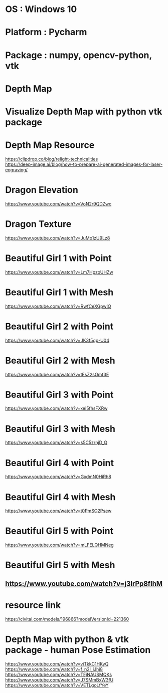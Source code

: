 # OS        : Windows 10
# Platform  : Pycharm 
# Package   : numpy, opencv-python, vtk

# Depth Map
# Visualize Depth Map with python vtk package 

# Depth Map Resource 
https://clipdrop.co/blog/relight-technicalities  
https://deep-image.ai/blog/how-to-prepare-ai-generated-images-for-laser-engraving/ 

# Dragon Elevation 
https://www.youtube.com/watch?v=VoN2r9QDZwc  
# Dragon Texture
https://www.youtube.com/watch?v=JuMo1zU9Lz8  
# Beautiful Girl 1 with Point
https://www.youtube.com/watch?v=Lm7HpzoUHZw  
# Beautiful Girl 1 with Mesh 
https://www.youtube.com/watch?v=RwfCeXGpwIQ  
# Beautiful Girl 2 with Point
https://www.youtube.com/watch?v=JK3f5gp-U04   
# Beautiful Girl 2 with Mesh 
https://www.youtube.com/watch?v=tEsZ2sOmf3E  
# Beautiful Girl 3 with Point
https://www.youtube.com/watch?v=xei5fhsFXRw 
# Beautiful Girl 3 with Mesh 
https://www.youtube.com/watch?v=s5C5zrnjD_Q 
# Beautiful Girl 4 with Point
https://www.youtube.com/watch?v=GxdmN0HiRh8 
# Beautiful Girl 4 with Mesh 
https://www.youtube.com/watch?v=t0PmSO2Psew 
# Beautiful Girl 5 with Point
https://www.youtube.com/watch?v=mLFELQHMNeg
# Beautiful Girl 5 with Mesh 
https://www.youtube.com/watch?v=j3lrPp8flhM 
----------------------------------------------------------------------------------
# resource link 
https://civitai.com/models/196866?modelVersionId=221360
# Depth Map with python & vtk package - human Pose Estimation
https://www.youtube.com/watch?v=viTkkC1HKyQ \
https://www.youtube.com/watch?v=f_n2l_iJhj8 \
https://www.youtube.com/watch?v=TEjNAUSMQKs \
https://www.youtube.com/watch?v=J7SMmBxW3fU \
https://www.youtube.com/watch?v=VETLgoLfYeY




